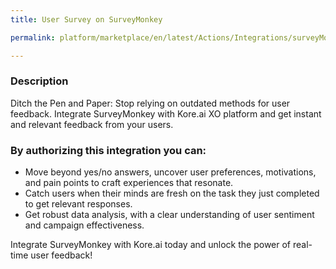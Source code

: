 ```yaml
---
title: User Survey on SurveyMonkey

permalink: platform/marketplace/en/latest/Actions/Integrations/surveyMonkey_userSurvey

---
```


### Description

Ditch the Pen and Paper: Stop relying on outdated methods for user feedback. Integrate SurveyMonkey with Kore.ai XO platform and get instant and relevant feedback from your users.

### By authorizing this integration you can:

- Move beyond yes/no answers, uncover user preferences, motivations, and pain points to craft experiences that resonate. 
- Catch users when their minds are fresh on the task they just completed to get relevant responses.
- Get robust data analysis, with a clear understanding of user sentiment and campaign effectiveness. 

Integrate SurveyMonkey with Kore.ai today and unlock the power of real-time user feedback!

